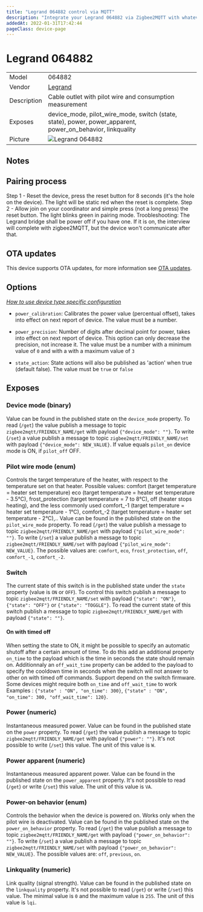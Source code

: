 ```yaml
---
title: "Legrand 064882 control via MQTT"
description: "Integrate your Legrand 064882 via Zigbee2MQTT with whatever smart home infrastructure you are using without the vendor's bridge or gateway."
addedAt: 2022-01-31T17:42:44
pageClass: device-page
---
```


<!-- !!!! -->
<!-- ATTENTION: This file is auto-generated through docgen! -->
<!-- You can only edit the "Notes"-Section between the two comment lines "Notes BEGIN" and "Notes END". -->
<!-- Do not use h1 or h2 heading within "## Notes"-Section. -->
<!-- !!!! -->

# Legrand 064882

|     |     |
|-----|-----|
| Model | 064882  |
| Vendor  | [Legrand](/supported-devices/#v=Legrand)  |
| Description | Cable outlet with pilot wire and consumption measurement |
| Exposes | device_mode, pilot_wire_mode, switch (state, state), power, power_apparent, power_on_behavior, linkquality |
| Picture | ![Legrand 064882](https://www.zigbee2mqtt.io/images/devices/064882.jpg) |


<!-- Notes BEGIN: You can edit here. Add "## Notes" headline if not already present. -->
## Notes

## Pairing process
Step 1 - Reset the device, press the reset button for 8 seconds (it's the hole on the device). The light will be static red when the reset is complete.
Step 2 - Allow join on your coordinator and simple press (not a long press) the reset button. The light blinks green in pairing mode.
Troobleshooting: The Legrand bridge shall be power off if you have one. If it is on, the interview will complete with zigbee2MQTT, but the device won't communicate after that.
<!-- Notes END: Do not edit below this line -->


## OTA updates
This device supports OTA updates, for more information see [OTA updates](../guide/usage/ota_updates.md).


## Options
*[How to use device type specific configuration](../guide/configuration/devices-groups.md#specific-device-options)*

* `power_calibration`: Calibrates the power value (percentual offset), takes into effect on next report of device. The value must be a number.

* `power_precision`: Number of digits after decimal point for power, takes into effect on next report of device. This option can only decrease the precision, not increase it. The value must be a number with a minimum value of `0` and with a with a maximum value of `3`

* `state_action`: State actions will also be published as 'action' when true (default false). The value must be `true` or `false`


## Exposes

### Device mode (binary)
Value can be found in the published state on the `device_mode` property.
To read (`/get`) the value publish a message to topic `zigbee2mqtt/FRIENDLY_NAME/get` with payload `{"device_mode": ""}`.
To write (`/set`) a value publish a message to topic `zigbee2mqtt/FRIENDLY_NAME/set` with payload `{"device_mode": NEW_VALUE}`.
If value equals `pilot_on` device mode is ON, if `pilot_off` OFF.

### Pilot wire mode (enum)
Controls the target temperature of the heater, with respect to the temperature set on that heater. Possible values: comfort (target temperature = heater set temperature) eco (target temperature = heater set temperature - 3.5°C), frost_protection (target temperature = 7 to 8°C), off (heater stops heating), and the less commonly used comfort_-1 (target temperature = heater set temperature - 1°C), comfort_-2 (target temperature = heater set temperature - 2°C),..
Value can be found in the published state on the `pilot_wire_mode` property.
To read (`/get`) the value publish a message to topic `zigbee2mqtt/FRIENDLY_NAME/get` with payload `{"pilot_wire_mode": ""}`.
To write (`/set`) a value publish a message to topic `zigbee2mqtt/FRIENDLY_NAME/set` with payload `{"pilot_wire_mode": NEW_VALUE}`.
The possible values are: `comfort`, `eco`, `frost_protection`, `off`, `comfort_-1`, `comfort_-2`.

### Switch 
The current state of this switch is in the published state under the `state` property (value is `ON` or `OFF`).
To control this switch publish a message to topic `zigbee2mqtt/FRIENDLY_NAME/set` with payload `{"state": "ON"}`, `{"state": "OFF"}` or `{"state": "TOGGLE"}`.
To read the current state of this switch publish a message to topic `zigbee2mqtt/FRIENDLY_NAME/get` with payload `{"state": ""}`.

#### On with timed off
When setting the state to ON, it might be possible to specify an automatic shutoff after a certain amount of time. To do this add an additional property `on_time` to the payload which is the time in seconds the state should remain on.
Additionnaly an `off_wait_time` property can be added to the payload to specify the cooldown time in seconds when the switch will not answer to other on with timed off commands.
Support depend on the switch firmware. Some devices might require both `on_time` and `off_wait_time` to work
Examples : `{"state" : "ON", "on_time": 300}`, `{"state" : "ON", "on_time": 300, "off_wait_time": 120}`.

### Power (numeric)
Instantaneous measured power.
Value can be found in the published state on the `power` property.
To read (`/get`) the value publish a message to topic `zigbee2mqtt/FRIENDLY_NAME/get` with payload `{"power": ""}`.
It's not possible to write (`/set`) this value.
The unit of this value is `W`.

### Power apparent (numeric)
Instantaneous measured apparent power.
Value can be found in the published state on the `power_apparent` property.
It's not possible to read (`/get`) or write (`/set`) this value.
The unit of this value is `VA`.

### Power-on behavior (enum)
Controls the behavior when the device is powered on. Works only when the pilot wire is deactivated.
Value can be found in the published state on the `power_on_behavior` property.
To read (`/get`) the value publish a message to topic `zigbee2mqtt/FRIENDLY_NAME/get` with payload `{"power_on_behavior": ""}`.
To write (`/set`) a value publish a message to topic `zigbee2mqtt/FRIENDLY_NAME/set` with payload `{"power_on_behavior": NEW_VALUE}`.
The possible values are: `off`, `previous`, `on`.

### Linkquality (numeric)
Link quality (signal strength).
Value can be found in the published state on the `linkquality` property.
It's not possible to read (`/get`) or write (`/set`) this value.
The minimal value is `0` and the maximum value is `255`.
The unit of this value is `lqi`.


